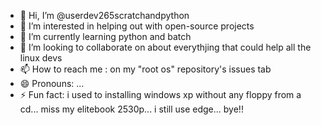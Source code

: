 - 👋 Hi, I’m @userdev265scratchandpython
- 👀 I’m interested in helping out with open-source projects
- 🌱 I’m currently learning python and batch
- 💞️ I’m looking to collaborate on about everythjing that could help all the linux devs
- 📫 How to reach me : on my "root os" repository's issues tab
- 😄 Pronouns: ...
- ⚡ Fun fact: i used to installing windows xp without any floppy from a cd... miss my elitebook 2530p... i still use edge...
      bye!!
